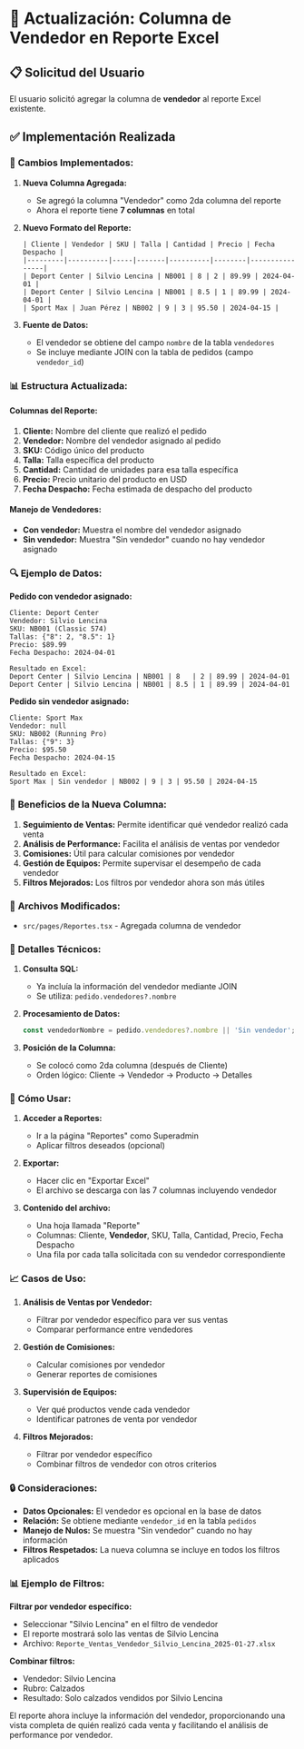# 👤 Actualización: Columna de Vendedor en Reporte Excel

## 📋 **Solicitud del Usuario**

El usuario solicitó agregar la columna de **vendedor** al reporte Excel existente.

## ✅ **Implementación Realizada**

### 🔧 **Cambios Implementados:**

1. **Nueva Columna Agregada:**
   - Se agregó la columna "Vendedor" como 2da columna del reporte
   - Ahora el reporte tiene **7 columnas** en total

2. **Nuevo Formato del Reporte:**
   ```
   | Cliente | Vendedor | SKU | Talla | Cantidad | Precio | Fecha Despacho |
   |---------|----------|-----|-------|----------|--------|----------------|
   | Deport Center | Silvio Lencina | NB001 | 8 | 2 | 89.99 | 2024-04-01 |
   | Deport Center | Silvio Lencina | NB001 | 8.5 | 1 | 89.99 | 2024-04-01 |
   | Sport Max | Juan Pérez | NB002 | 9 | 3 | 95.50 | 2024-04-15 |
   ```

3. **Fuente de Datos:**
   - El vendedor se obtiene del campo `nombre` de la tabla `vendedores`
   - Se incluye mediante JOIN con la tabla de pedidos (campo `vendedor_id`)

### 📊 **Estructura Actualizada:**

#### **Columnas del Reporte:**
1. **Cliente:** Nombre del cliente que realizó el pedido
2. **Vendedor:** Nombre del vendedor asignado al pedido
3. **SKU:** Código único del producto
4. **Talla:** Talla específica del producto
5. **Cantidad:** Cantidad de unidades para esa talla específica
6. **Precio:** Precio unitario del producto en USD
7. **Fecha Despacho:** Fecha estimada de despacho del producto

#### **Manejo de Vendedores:**
- **Con vendedor:** Muestra el nombre del vendedor asignado
- **Sin vendedor:** Muestra "Sin vendedor" cuando no hay vendedor asignado

### 🔍 **Ejemplo de Datos:**

**Pedido con vendedor asignado:**
```
Cliente: Deport Center
Vendedor: Silvio Lencina
SKU: NB001 (Classic 574)
Tallas: {"8": 2, "8.5": 1}
Precio: $89.99
Fecha Despacho: 2024-04-01

Resultado en Excel:
Deport Center | Silvio Lencina | NB001 | 8   | 2 | 89.99 | 2024-04-01
Deport Center | Silvio Lencina | NB001 | 8.5 | 1 | 89.99 | 2024-04-01
```

**Pedido sin vendedor asignado:**
```
Cliente: Sport Max
Vendedor: null
SKU: NB002 (Running Pro)
Tallas: {"9": 3}
Precio: $95.50
Fecha Despacho: 2024-04-15

Resultado en Excel:
Sport Max | Sin vendedor | NB002 | 9 | 3 | 95.50 | 2024-04-15
```

### 🎯 **Beneficios de la Nueva Columna:**

1. **Seguimiento de Ventas:** Permite identificar qué vendedor realizó cada venta
2. **Análisis de Performance:** Facilita el análisis de ventas por vendedor
3. **Comisiones:** Útil para calcular comisiones por vendedor
4. **Gestión de Equipos:** Permite supervisar el desempeño de cada vendedor
5. **Filtros Mejorados:** Los filtros por vendedor ahora son más útiles

### 📁 **Archivos Modificados:**

- `src/pages/Reportes.tsx` - Agregada columna de vendedor

### 🔧 **Detalles Técnicos:**

1. **Consulta SQL:**
   - Ya incluía la información del vendedor mediante JOIN
   - Se utiliza: `pedido.vendedores?.nombre`

2. **Procesamiento de Datos:**
   ```typescript
   const vendedorNombre = pedido.vendedores?.nombre || 'Sin vendedor';
   ```

3. **Posición de la Columna:**
   - Se colocó como 2da columna (después de Cliente)
   - Orden lógico: Cliente → Vendedor → Producto → Detalles

### 🚀 **Cómo Usar:**

1. **Acceder a Reportes:**
   - Ir a la página "Reportes" como Superadmin
   - Aplicar filtros deseados (opcional)

2. **Exportar:**
   - Hacer clic en "Exportar Excel"
   - El archivo se descarga con las 7 columnas incluyendo vendedor

3. **Contenido del archivo:**
   - Una hoja llamada "Reporte"
   - Columnas: Cliente, **Vendedor**, SKU, Talla, Cantidad, Precio, Fecha Despacho
   - Una fila por cada talla solicitada con su vendedor correspondiente

### 📈 **Casos de Uso:**

1. **Análisis de Ventas por Vendedor:**
   - Filtrar por vendedor específico para ver sus ventas
   - Comparar performance entre vendedores

2. **Gestión de Comisiones:**
   - Calcular comisiones por vendedor
   - Generar reportes de comisiones

3. **Supervisión de Equipos:**
   - Ver qué productos vende cada vendedor
   - Identificar patrones de venta por vendedor

4. **Filtros Mejorados:**
   - Filtrar por vendedor específico
   - Combinar filtros de vendedor con otros criterios

### 🔒 **Consideraciones:**

- **Datos Opcionales:** El vendedor es opcional en la base de datos
- **Relación:** Se obtiene mediante `vendedor_id` en la tabla `pedidos`
- **Manejo de Nulos:** Se muestra "Sin vendedor" cuando no hay información
- **Filtros Respetados:** La nueva columna se incluye en todos los filtros aplicados

### 📊 **Ejemplo de Filtros:**

**Filtrar por vendedor específico:**
- Seleccionar "Silvio Lencina" en el filtro de vendedor
- El reporte mostrará solo las ventas de Silvio Lencina
- Archivo: `Reporte_Ventas_Vendedor_Silvio_Lencina_2025-01-27.xlsx`

**Combinar filtros:**
- Vendedor: Silvio Lencina
- Rubro: Calzados
- Resultado: Solo calzados vendidos por Silvio Lencina

El reporte ahora incluye la información del vendedor, proporcionando una vista completa de quién realizó cada venta y facilitando el análisis de performance por vendedor.

